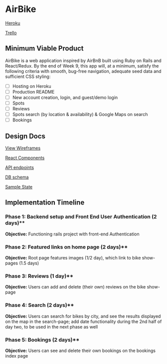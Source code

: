 # AirBike

[Heroku](https://airbikeapp.herokuapp.com/#/)

[Trello](https://trello.com/b/OubwossE/full-stack)

## Minimum Viable Product

AirBike is a web application inspired by AirBnB built using Ruby on Rails and React/Redux. By the end of Week 9, this app will, at a minimum, satisfy the following criteria with smooth, bug-free navigation, adequate seed data and sufficient CSS styling:

- [ ] Hosting on Heroku
- [ ] Production README
- [ ] New account creation, login, and guest/demo login
- [ ] Spots
- [ ] Reviews
- [ ] Spots search (by location & availability) & Google Maps on search
- [ ] Bookings

## Design Docs

[View Wireframes](wireframes)

[React Components](component-hierarchy.md)

[API endpoints](api-endpoints.md)

[DB schema](schema.md)

[Sample State](sample-state.md)

## Implementation Timeline

### Phase 1: Backend setup and Front End User Authentication (2 days)**

**Objective:** Functioning rails project with front-end Authentication

### Phase 2: Featured links on home page (2 days)**

**Objective:** Root page features images (1/2 day), which link to bike show-pages (1.5 days)

### Phase 3: Reviews (1 day)**

**Objective:** Users can add and delete (their own) reviews on the bike show-page

### Phase 4: Search (2 days)**

**Objective:** Users can search for bikes by city, and see the results displayed on the map in the search-page; add date functionality during the 2nd half of day two, to be used in the next phase as well

### Phase 5: Bookings (2 days)**

**Objective:** Users can see and delete their own bookings on the bookings index page
